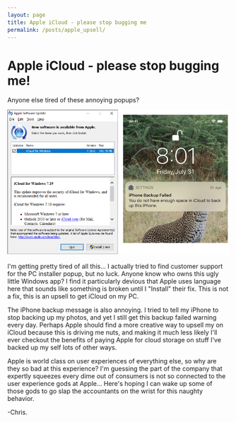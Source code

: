 ```yaml
---
layout: page
title: Apple iCloud - please stop bugging me
permalink: /posts/apple_upsell/
---
```


# Apple iCloud - please stop bugging me!

Anyone else tired of these annoying popups?

![](/posts/apple_upsell/icloud_installer.png)

I'm getting pretty tired of all this... I actually tried to find customer support for the PC
installer popup, but no luck. Anyone know who owns this ugly little Windows app? I find it
particularly devious that Apple uses language here that sounds like something is broken until I
"Install" their fix. This is not a fix, this is an upsell to get iCloud on my PC.

The iPhone backup message is also annoying. I tried to tell my iPhone to stop backing up my photos,
and yet I still get this backup failed warning every day. Perhaps Apple should find a more creative
way to upsell my on iCloud because this is driving me nuts, and making it much less likely I'll
ever checkout the benefits of paying Apple for cloud storage on stuff I've backed up my self lots
of other ways.

Apple is world class on user experiences of everything else, so why are they so bad at this
experience? I'm guessing the part of the company that expertly squeezes every dime out of consumers
is not so connected to the user experience gods at Apple... Here's hoping I can wake up some of
those gods to go slap the accountants on the wrist for this naughty behavior.

-Chris.